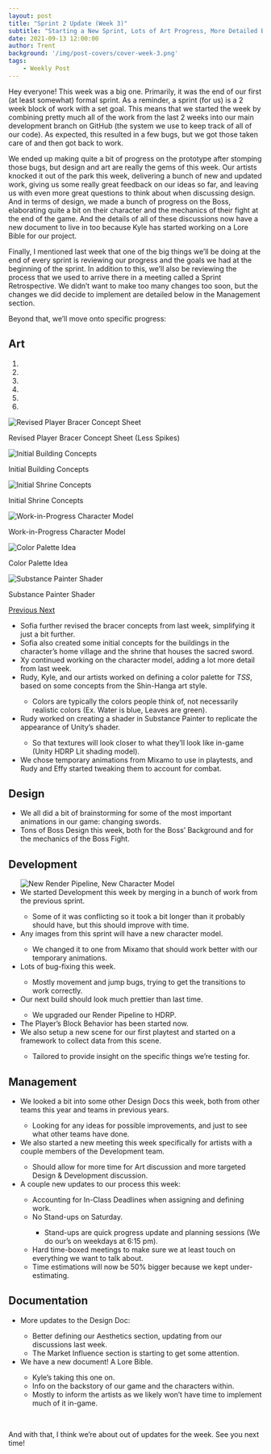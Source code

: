 ```yaml
---
layout: post
title: "Sprint 2 Update (Week 3)"
subtitle: "Starting a New Sprint, Lots of Art Progress, More Detailed Boss Design."
date: 2021-09-13 12:00:00
author: Trent
background: '/img/post-covers/cover-week-3.png'
tags: 
    - Weekly Post
---
```


Hey everyone! This week was a big one. Primarily, it was the end of our first (at least
    somewhat) formal sprint. As a reminder, a sprint (for us) is a 2 week block of work with a set goal. This means that
    we started the week by combining pretty much all of the work from the last 2 weeks into our main development branch
    on GitHub (the system we use to keep track of all of our code). As expected, this resulted in a few bugs, but we got
    those taken care of and then got back to work.

We ended up making quite a bit of progress on the prototype after stomping those bugs, but
    design and art are really the gems of this week. Our artists knocked it out of the park this week, delivering a
    bunch of new and updated work, giving us some really great feedback on our ideas so far, and leaving us with even
    more great questions to think about when discussing design. And in terms of design, we made a bunch of progress on
    the Boss, elaborating quite a bit on their character and the mechanics of their fight at the end of the game. And
    the details of all of these discussions now have a new document to live in too because Kyle has started working on a
    Lore Bible for our project.

Finally, I mentioned last week that one of the big things we’ll be doing at the end of every
    sprint is reviewing our progress and the goals we had at the beginning of the sprint. In addition to this, we’ll
    also be reviewing the process that we used to arrive there in a meeting called a Sprint Retrospective. We didn’t
    want to make too many changes too soon, but the changes we did decide to implement are detailed below in the
    Management section.

Beyond that, we’ll move onto specific progress:

## Art

<div class="row my-5">
    <div id="carouselExampleIndicators" class="carousel slide shadow rounded" data-ride="carousel">
        <ol class="carousel-indicators">
            <li data-target="#carouselExampleIndicators" data-slide-to="0" class="active"></li>
            <li data-target="#carouselExampleIndicators" data-slide-to="1"></li>
            <li data-target="#carouselExampleIndicators" data-slide-to="2"></li>
            <li data-target="#carouselExampleIndicators" data-slide-to="3"></li>
            <li data-target="#carouselExampleIndicators" data-slide-to="4"></li>
            <li data-target="#carouselExampleIndicators" data-slide-to="5"></li>
        </ol>
        <div class="carousel-inner">
            <div class="carousel-item active">
                <img class="d-block mx-auto" src="/img/posts/week3-fall/3_RevisedBracerConcept.png"
                    alt="Revised Player Bracer Concept Sheet">
                <div class="carousel-caption d-none d-md-block">
                    <p>Revised Player Bracer Concept Sheet (Less Spikes)</p>
                </div>
            </div>
            <div class="carousel-item">
                <img class="d-block mx-auto" src="/img/posts/week3-fall/3_InitialBuildingConcepts.png"
                    alt="Initial Building Concepts">
                <div class="carousel-caption d-none d-md-block">
                    <p>Initial Building Concepts</p>
                </div>
            </div>
            <div class="carousel-item">
                <img class="d-block mx-auto" src="/img/posts/week3-fall/3_InitialShrineConcept.png"
                    alt="Initial Shrine Concepts">
                <div class="carousel-caption d-none d-md-block">
                    <p>Initial Shrine Concepts</p>
                </div>
            </div>
            <div class="carousel-item">
                <img class="d-block mx-auto" src="/img/posts/week3-fall/3_WIPCharacter.png"
                    alt="Work-in-Progress Character Model">
                <div class="carousel-caption d-none d-md-block">
                    <p>Work-in-Progress Character Model</p>
                </div>
            </div>
            <div class="carousel-item">
                <img class="d-block mx-auto" src="/img/posts/week3-fall/3_ColorPalette.PNG" alt="Color Palette Idea">
                <div class="carousel-caption d-none d-md-block">
                    <p>Color Palette Idea</p>
                </div>
            </div>
            <div class="carousel-item">
                <img class="d-block mx-auto" src="/img/posts/week3-fall/3_SPShaderUnityHDRP.png"
                    alt="Substance Painter Shader">
                <div class="carousel-caption d-none d-md-block">
                    <p>Substance Painter Shader</p>
                </div>
            </div>
        </div>
        <a class="carousel-control-prev" href="#carouselExampleIndicators" role="button" data-slide="prev">
            <span class="carousel-control-prev-icon" aria-hidden="true"></span>
            <span class="sr-only">Previous</span>
        </a>
        <a class="carousel-control-next" href="#carouselExampleIndicators" role="button" data-slide="next">
            <span class="carousel-control-next-icon" aria-hidden="true"></span>
            <span class="sr-only">Next</span>
        </a>
    </div>
</div>

<ul class="section-body mt-4">
    <li>Sofia further revised the bracer concepts from last week, simplifying it just a bit further.</li>
    <li>Sofia also created some initial concepts for the buildings in the character’s home village and the shrine that
        houses the sacred sword.</li>
    <li>Xy continued working on the character model, adding a lot more detail from last week.</li>
    <li>Rudy, Kyle, and our artists worked on defining a color palette for <em>TSS</em>, based on some concepts from the
        <span class="text-info" data-toggle="tooltip"
            title="Shin hanga was a Japanese art movement that integrated Western elements without giving up the old values of Japanese, traditional woodblock prints.">Shin-Hanga</span>
        art style.</li>
    <ul class="mt-2">
        <li>Colors are typically the colors people think of, not necessarily realistic colors (Ex. Water is blue, Leaves
            are green).</li>
    </ul>
    <li>Rudy worked on creating a shader in Substance Painter to replicate the appearance of Unity’s shader.</li>
    <ul class="mt-2">
        <li>So that textures will look closer to what they’ll look like in-game (Unity HDRP Lit shading model).</li>
    </ul>
    <li>We chose temporary animations from Mixamo to use in playtests, and Rudy and Effy started tweaking them to
        account for combat.</li>
</ul>

## Design

<ul class="section-body mt-4">
    <li>We all did a bit of brainstorming for some of the most important animations in our game: changing swords.</li>
    <li>Tons of Boss Design this week, both for the Boss’ Background and for the mechanics of the Boss Fight.</li>
</ul>

## Development

<ul class="section-body mt-4">
    <div class="row my-5">
        <img src="/img/posts/week3-fall/3_HDRPWithNewCharacter.gif" class="rounded mx-auto d-block shadow rounded"
            alt="New Render Pipeline, New Character Model">
    </div>
    <li>We started Development this week by merging in a bunch of work from the previous sprint.</li>
    <ul class="mt-2">
        <li>Some of it was conflicting so it took a bit longer than it probably should have, but this should improve
            with time.</li>
    </ul>
    <li>Any images from this sprint will have a new character model.</li>
    <ul class="mt-2">
        <li>We changed it to one from Mixamo that should work better with our temporary animations.</li>
    </ul>
    <li>Lots of bug-fixing this week.</li>
    <ul class="mt-2">
        <li>Mostly movement and jump bugs, trying to get the transitions to work correctly.</li>
    </ul>
    <li>Our next build should look much prettier than last time.</li>
    <ul class="mt-2">
        <li>We upgraded our Render Pipeline to
            <span class="text-info" data-toggle="tooltip"
                title="The High Definition Render Pipeline is a prebuilt Scriptable Render Pipeline in Unity for creating cutting-edge, high-fidelity graphics for high-end platforms.">HDRP</span>.
        </li>
    </ul>
    <li>The Player’s Block Behavior has been started now.</li>
    <li>We also setup a new scene for our first playtest and started on a framework to collect data from this scene.
    </li>
    <ul class="mt-2">
        <li>Tailored to provide insight on the specific things we’re testing for.</li>
    </ul>
</ul>

## Management

<ul class="section-body mt-4">
    <li>We looked a bit into some other Design Docs this week, both from other teams this year and teams in previous
        years.</li>
    <ul class="mt-2">
        <li>Looking for any ideas for possible improvements, and just to see what other teams have done.</li>
    </ul>
    <li>We also started a new meeting this week specifically for artists with a couple members of the Development team.
    </li>
    <ul class="mt-2">
        <li>Should allow for more time for Art discussion and more targeted Design & Development discussion.</li>
    </ul>
    <li>A couple new updates to our process this week:</li>
    <ul class="mt-2">
        <li>Accounting for In-Class Deadlines when assigning and defining work.</li>
        <li>No Stand-ups on Saturday.</li>
        <ul class="mt-2">
            <li>Stand-ups are quick progress update and planning sessions (We do our’s on weekdays at 6:15 pm).</li>
        </ul>
        <li>Hard time-boxed meetings to make sure we at least touch on everything we want to talk about.</li>
        <li>Time estimations will now be 50% bigger because we kept under-estimating.</li>
    </ul>
</ul>

## Documentation

<ul class="section-body mt-4">
    <li>More updates to the Design Doc:</li>
    <ul class="mt-2">
        <li>Better defining our Aesthetics section, updating from our discussions last week.</li>
        <li>The Market Influence section is starting to get some attention.</li>
    </ul>
    <li>We have a new document! A Lore Bible.</li>
    <ul class="mt-2">
        <li>Kyle’s taking this one on.</li>
        <li>Info on the backstory of our game and the characters within.</li>
        <li>Mostly to inform the artists as we likely won’t have time to implement much of it in-game.</li>
    </ul>
</ul>

<br>

And with that, I think we’re about out of updates for the week. See you next time!

<br>